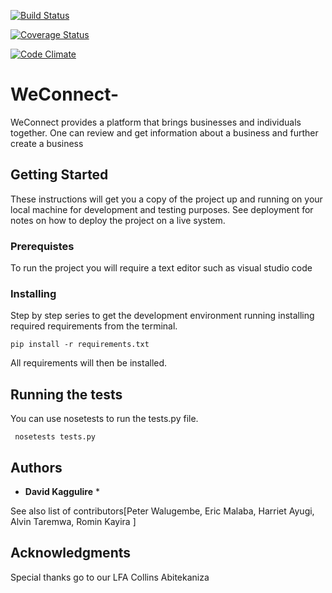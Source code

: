 [![Build Status](https://travis-ci.org/davidkaggulire/WeConnect-.svg?branch=feature-challenge2)](https://travis-ci.org/davidkaggulire/WeConnect-)

[![Coverage Status](https://coveralls.io/repos/github/davidkaggulire/WeConnect-/badge.svg?branch=feature-challenge2)](https://coveralls.io/github/davidkaggulire/WeConnect-?branch=feature-challenge2)

[![Code Climate](https://codeclimate.com/github/codeclimate/codeclimate/badges/gpa.svg)](https://codeclimate.com/github/davidkaggulire/WeConnect-)

# WeConnect-

WeConnect provides a platform that brings businesses and individuals together. One can review and get information about a business and further create a business

## Getting Started

These instructions will get you a copy of the project up and running on your local machine for development and testing purposes. See deployment for notes on how to deploy the project on a live system.

### Prerequistes

To run the project you will require  a text editor such as visual studio code

### Installing

Step by step series to get the development environment running installing required requirements from the terminal.

```
pip install -r requirements.txt
```

All requirements will then be installed.

## Running the tests

You can use nosetests to run the tests.py file.

```
 nosetests tests.py
```

## Authors

* **David Kaggulire** *

See also list of contributors[Peter Walugembe, Eric Malaba, Harriet Ayugi, Alvin Taremwa, Romin Kayira ]

## Acknowledgments

Special thanks go to our LFA Collins Abitekaniza